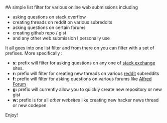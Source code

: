 #A simple list filter for various online web submissions including

- asking questions on stack overflow 
- creating threads on reddit on various subreddits
- asking questions on certain forums
- creating github repo / gist
- and any other web submission I personally use

It all goes into one list filter and from there on you can filter with a set of prefixes. More specifically : 

- **s:** prefix will filter for asking questions on any one of [stack exchange](http://stackexchange.com/) sites.
- **r:** prefix will filter for creating new threads on various [reddit](http://www.reddit.com/) subreddits
- **f:** prefix will filter for asking questions on various forums like [Alfred Forum](http://www.alfredforum.com/)
- **g:** prefix will currently allow you to quickly create new repository or new gist
- **w:** prefix is for all *other websites* like creating new hacker news thread or new codepen

Enjoy!
